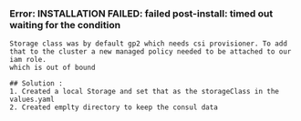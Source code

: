 ### Error: INSTALLATION FAILED: failed post-install: timed out waiting for the condition

    Storage class was by default gp2 which needs csi provisioner. To add that to the cluster a new managed policy needed to be attached to our iam role.
    which is out of bound
    
    ## Solution : 
    1. Created a local Storage and set that as the storageClass in the values.yaml
    2. Created emplty directory to keep the consul data 
